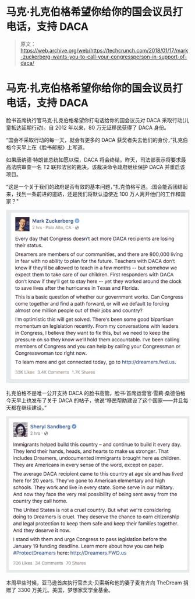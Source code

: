 # 马克·扎克伯格希望你给你的国会议员打电话，支持 DACA

> 原文：<https://web.archive.org/web/https://techcrunch.com/2018/01/17/mark-zuckerberg-wants-you-to-call-your-congressperson-in-support-of-daca/>

# 马克·扎克伯格希望你给你的国会议员打电话，支持 DACA

脸书首席执行官马克·扎克伯格希望你打电话给你的国会议员对 DACA 采取行动(儿童抵达延期行动)。自 2012 年以来，80 万无证移民获得了 DACA 身份。

“国会不采取行动的每一天，就会有更多的 DACA 获奖者失去他们的身份，”扎克伯格今天早上在《脸书邮报》上写道。

如果唐纳德·特朗普总统如愿以偿，DACA 将会终结。昨天，司法部表示将要求最高法院审查一名 T2 联邦法官的裁决，该裁决命令政府继续保护 DACA 并重启该项目。

“这是一个关于我们的政府是否有效的基本问题，”扎克伯格写道。:国会能否团结起来，找到一条前进的道路，还是我们将默认迫使近 100 万人离开他们的工作和国家？"

![](img/43a78fbeb9f5a3f56368c153237eee83.png)

扎克伯格不是唯一公开支持 DACA 的脸书高管。脸书·首席运营官·雪莉·桑德伯格今天早上也发布了关于 DACA 的帖子，他说“移民帮助建设了这个国家——并且每天都在继续建设。”

![](img/0c9a49cdceac6d2de03fe8e8c4130190.png)

本周早些时候，亚马逊首席执行官杰夫·贝索斯和他的妻子麦肯齐向 TheDream 捐赠了 3300 万美元。美国，梦想家奖学金基金。
